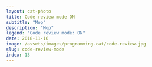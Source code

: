 ```yaml
---
layout: cat-photo
title: Code review mode ON
subtitle: "Mop"
description: "Mop"
legend: "Code review mode: ON"
date: 2018-11-16
image: /assets/images/programming-cat/code-review.jpg
slug: code-review-mode
index: 13
---
```

